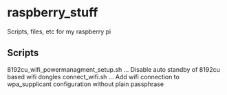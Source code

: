 # raspberry_stuff
Scripts, files, etc for my raspberry pi

## Scripts
8192cu_wifi_powermanagment_setup.sh  ...  Disable auto standby of 8192cu based wifi dongles
connect_wifi.sh  ...  Add wifi connection to wpa_supplicant configuration without plain passphrase
